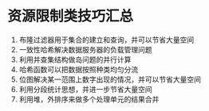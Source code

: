 # 资源限制类技巧汇总

1. 布隆过滤器用于集合的建立和查询，并可以节省大量空间
2. 一致性哈希解决数据服务器的负载管理问题
3. 利用并查集结构做岛问题的并行计算
4. 哈希函数可以把数据按照种类均匀分流
5. 位图解决某一范围上数字出现的情况，并可以节省大量空间
6. 利用分段统计思想，并进一步节省大量空间
7. 利用堆，外排序来做多个处理单元的结果合并

